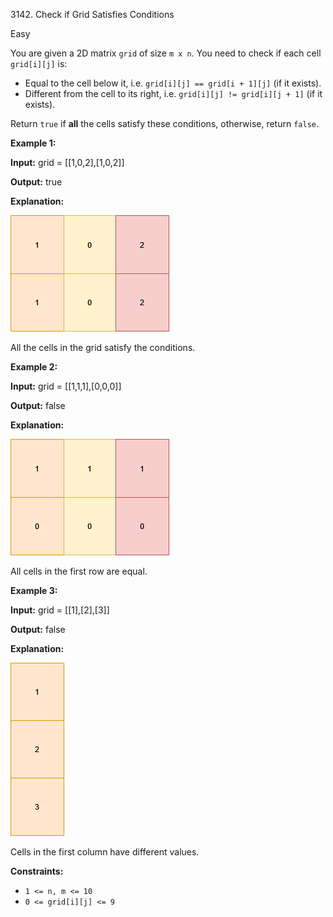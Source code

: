 3142\. Check if Grid Satisfies Conditions

Easy

You are given a 2D matrix `grid` of size `m x n`. You need to check if each cell `grid[i][j]` is:

*   Equal to the cell below it, i.e. `grid[i][j] == grid[i + 1][j]` (if it exists).
*   Different from the cell to its right, i.e. `grid[i][j] != grid[i][j + 1]` (if it exists).

Return `true` if **all** the cells satisfy these conditions, otherwise, return `false`.

**Example 1:**

**Input:** grid = [[1,0,2],[1,0,2]]

**Output:** true

**Explanation:**

**![](examplechanged.png)**

All the cells in the grid satisfy the conditions.

**Example 2:**

**Input:** grid = [[1,1,1],[0,0,0]]

**Output:** false

**Explanation:**

**![](example21.png)**

All cells in the first row are equal.

**Example 3:**

**Input:** grid = [[1],[2],[3]]

**Output:** false

**Explanation:**

![](changed.png)

Cells in the first column have different values.

**Constraints:**

*   `1 <= n, m <= 10`
*   `0 <= grid[i][j] <= 9`